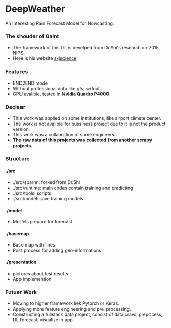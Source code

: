 # DeepWeather
An Interesting Rain Forecast Model for Nowcasting.

### The shouder of Gaint

+ The framework of this DL is develped from Dr.Shi's research on 2015 NIPS.
+ Here is his website [sxjscience](https://sxjscience.github.io/)

### Features

+ END2END mode
+ Without professional data like gfs, wrfout...
+ GPU avalible, tested in **Nvidia Quadro P4000**.

### Declear

+ This work was applied on some institutions, like airport climate center.
+ The work is not avalible for bussiness project due to it is not the product version.
+ This work was a collabration of some engineers.
+ **The raw data of this projects was collected from another scrapy projects.**

### Structure

#### ./src

+ ./src/sparnn: forked from Dr.Shi
+ ./src/runtime: main codes contain training and predicting 
+ ./src/tools: scripts
+ ./src/model: save training models

#### ./model
+ Models prepare for forecast

#### ./basemap
+ Base map with lines
+ Post process for adding geo-informations

#### ./presentation
+ pictures about test results
+ App implemention

### Futuer Work
+ Moving to higher framework liek Pytorch or Keras.
+ Applying more feature engineering and pre_processing.
+ Constructing a fullstack data project, consist of data crawl, prepocess, DL forecast, visualize in app. 

